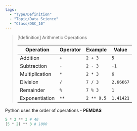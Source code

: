 ```yaml
---
tags:
  - "Type/Definition"
  - "Topic/Data_Science"
  - "Class/DSC_10"
---
```


> [!definition] Arithmetic Operations
> 
> |Operation|Operator|Example|Value|
> |---|---|---|---|
> |Addition|`+`|`2 + 3`|`5`|
> |Subtraction|`-`|`2 - 3`|`-1`|
> |Multiplication|`*`|`2 * 3`|`6`|
> |Division|`/`|`7 / 3`|`2.66667`|
> |Remainder|`%`|`7 % 3`|`1`|
> |Exponentiation|`**`|`2 ** 0.5`|`1.41421`|

Python uses the order of operations - **PEMDAS**

```py
5 * 2 ** 3 # 40
(5 * 2) ** 3 # 1000
```
